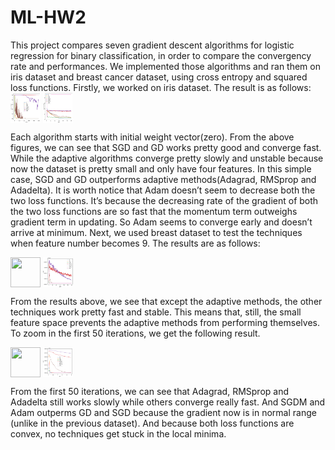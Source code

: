 # ML-HW2
This project compares seven gradient descent algorithms for logistic regression for binary classification, in order to compare the convergency rate and performances.
We implemented those algorithms and ran them on iris dataset and breast cancer dataset, using cross entropy and squared loss functions. Firstly, we worked on iris dataset.
The result is as follows:
<a href="url"><img src="https://github.com/Hermionee/Gradient-Descent/blob/master/figures/iris_mse.jpg" align="center" height="48" width="48" ></a>
<a href="url"><img src="https://github.com/Hermionee/Gradient-Descent/blob/master/figures/iris_ce.png" align="center" height="48" width="48" ></a>

Each algorithm starts with initial weight vector(zero). From the above figures, we can see that SGD and GD works pretty good and converge fast. While the adaptive algorithms converge pretty slowly and unstable because now the dataset is pretty small and only have four features. In this simple case, SGD and GD outperforms adaptive methods(Adagrad, RMSprop and Adadelta). It is worth notice that Adam doesn’t seem to decrease both the two loss functions. It’s because the decreasing rate of the gradient of both the two loss functions are so fast that the momentum term outweighs gradient term in updating. So Adam seems to converge early and doesn’t arrive at minimum. Next, we used breast dataset to test the techniques when feature number becomes 9. The results are as follows:

<a href="url"><img src="https://github.com/Hermionee/Gradient-Descent/blob/master/figures/breast_ce.jpg" align="center" height="48" width="48" ></a>
<a href="url"><img src="https://github.com/Hermionee/Gradient-Descent/blob/master/figures/breast_mse.png" align="center" height="48" width="48" ></a>

From the results above, we see that except the adaptive methods, the other techniques work pretty fast and stable. This means that, still, the small feature space prevents the adaptive methods from performing themselves. To zoom in the first 50 iterations, we get the following result.

<a href="url"><img src="https://github.com/Hermionee/Gradient-Descent/blob/master/figures/breast_50_ce.jpg" align="center" height="48" width="48" ></a>
<a href="url"><img src="https://github.com/Hermionee/Gradient-Descent/blob/master/figures/breast_50_mse.png" align="center" height="48" width="48" ></a>

From the first 50 iterations, we can see that Adagrad, RMSprop and Adadelta still works slowly while others converge really fast. And SGDM and Adam outperms GD and SGD because the gradient now is in normal range (unlike in the previous dataset). And because both loss functions are convex, no techniques get stuck in the local minima.
